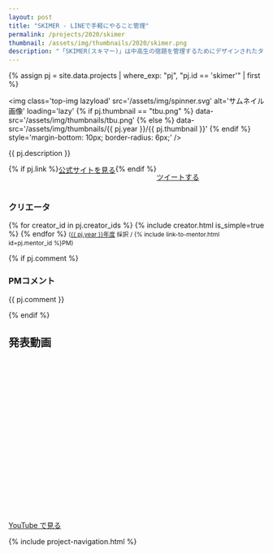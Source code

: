 ```yaml
---
layout: post
title: "SKIMER - LINEで手軽にやること管理"
permalink: /projects/2020/skimer
thumbnail: /assets/img/thumbnails/2020/skimer.png
description: "「SKIMER(スキマー)」は中高生の宿題を管理するためにデザインされたタスク管理アプリです。LINEで友だち追加して簡単に始められます。「クラスのライングループ」から着想を得て、宿題の共有をしたり、宿題の遂行状況を可視化してランキングを作ることで、モチベーションを保てる工夫をしました。そのため、社会性・競争性を取り入れてゲーム感覚で宿題ができます。"
---
```


{% assign pj = site.data.projects | where_exp: "pj", "pj.id == 'skimer'" | first %}

<img class='top-img lazyload' src='/assets/img/spinner.svg' alt='サムネイル画像' loading='lazy'
{% if pj.thumbnail == "tbu.png" %} data-src='/assets/img/thumbnails/tbu.png'
{% else %}                         data-src='/assets/img/thumbnails/{{ pj.year }}/{{ pj.thumbnail }}'
{% endif %}                        style='margin-bottom: 10px; border-radius: 6px;' />

{{ pj.description }}

<div style='display: flex; flex-wrap: wrap'>
  {% if pj.link %}
  <a href="{{ pj.link }}" target="_blank" class="button">公式サイトを見る</a>
  {% endif %}

  <a href="https://twitter.com/intent/tweet?text={{ pj.title }}&via=MitouJr&hashtags=未踏ジュニア&related=MitouJr&lang=jp&url={{ site.url }}/projects/{{ pj.year }}/{{ pj.id }}" class="button" target="_blank" rel="noopener">ツイートする</a>
</div>

### クリエータ
<p>
  {% for creator_id in pj.creator_ids %}
    {% include creator.html is_simple=true %}
  {% endfor %}
  <small>(<a href='/projects/{{ pj.year }}'>{{ pj.year }}年度</a> 採択 / {% include link-to-mentor.html id=pj.mentor_id %}PM)</small>
</p>

{% if pj.comment %}
### PMコメント
<p class="project-comment">{{ pj.comment }}</p>
{% endif %}

## 発表動画
<div class="youtube">
  <iframe width="560" height="315" class="lazyload" data-src="https://www.youtube.com/embed/{{ pj.youtube }}?rel=0" frameborder="0" allowfullscreen=""></iframe>
</div>
<a href="https://www.youtube.com/watch?v={{ pj.youtube }}" target="_blank" rel="noopener" class="button">YouTube で見る</a>

{% include project-navigation.html %}

